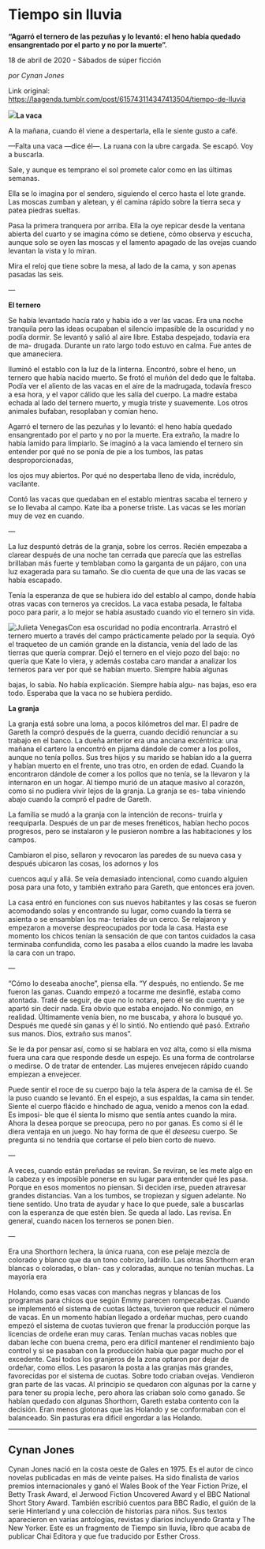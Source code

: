 # Tiempo sin lluvia

**“Agarró el ternero de las pezuñas y lo levantó: el heno había quedado ensangrentado por el parto y no por la muerte”.**

18 de abril de 2020 - Sábados de súper ficción

_por Cynan Jones_

Link original: https://laagenda.tumblr.com/post/615743114347413504/tiempo-de-lluvia

![](https://64.media.tumblr.com/78a3f24db7e410f449804e72b06afe1e/e6afa2a7911e135b-a3/s500x750/eaa6c80df2094665dae6f475d14567b775c4cbbc.jpg)**La vaca**  
  


A la mañana, cuando él viene a despertarla, ella le siente gusto a café.

—Falta una vaca —dice él—. La ruana con la ubre cargada. Se escapó. Voy a buscarla.

Sale, y aunque es temprano el sol promete calor como en las últimas semanas.

Ella se lo imagina por el sendero, siguiendo el cerco hasta el lote grande. Las moscas zumban y aletean, y él camina rápido sobre la tierra seca y patea piedras sueltas.

Pasa la primera tranquera por arriba. Ella la oye repicar desde la ventana abierta del cuarto y se imagina cómo se detiene, cómo observa y escucha, aunque solo se oyen las moscas y el lamento apagado de las ovejas cuando levantan la vista y lo miran.

Mira el reloj que tiene sobre la mesa, al lado de la cama, y son apenas pasadas las seis.

—

**El ternero**

Se había levantado hacía rato y había ido a ver las vacas. Era una noche tranquila pero las ideas ocupaban el silencio impasible de la oscuridad y no podía dormir. Se levantó   y salió al aire libre. Estaba despejado, todavía era de ma- drugada. Durante un rato largo todo estuvo en calma. Fue antes de que amaneciera.

Iluminó el establo con la luz de la linterna. Encontró, sobre el heno, un ternero que había nacido muerto. Se frotó el muñón del dedo que le faltaba. Podía ver el aliento de las vacas en el aire de la madrugada, todavía fresco a esa hora, y el vapor cálido que les salía del cuerpo. La madre estaba echada al lado del ternero muerto, y mugía triste y suavemente. Los otros animales bufaban, resoplaban y comían heno.

Agarró el ternero de las pezuñas y lo levantó: el heno había quedado ensangrentado por el parto y no por la muerte. Era extraño, la madre lo había lamido para limpiarlo. Se imaginó a la vaca lamiendo el ternero sin entender por qué no se ponía de pie a los tumbos, las patas desproporcionadas,

los ojos muy abiertos. Por qué no despertaba lleno de vida, incrédulo, vacilante.

Contó las vacas que quedaban en el establo mientras sacaba el ternero y se lo llevaba al campo. Kate iba a ponerse triste. Las vacas se les morían muy de vez en cuando.

—

La luz despuntó detrás de la granja, sobre los cerros. Recién empezaba a clarear después de una noche tan cerrada que parecía que las estrellas brillaban más fuerte y temblaban como la garganta de un pájaro, con una luz exagerada para su tamaño. Se dio cuenta de que una de las vacas se había escapado.

Tenía la esperanza de que se hubiera ido del establo al campo, donde había otras vacas con terneros ya crecidos. La vaca estaba pesada, le faltaba poco para parir, a lo mejor se había asustado cuando vio el ternero sin vida.

![Julieta Venegas](https://64.media.tumblr.com/80128ce77a52522f71d736e8851f9bf1/e6afa2a7911e135b-3b/s250x400/57c91a08ad16c21d3cae99825d848e2a2b03d55f.jpg)Con esa oscuridad no podía encontrarla. Arrastró el ternero muerto a través del campo prácticamente pelado por la sequía. Oyó el traqueteo de un camión grande en la distancia, venía del lado de las tierras que quería comprar. Dejó el ternero en el viejo pozo del bajo: no quería que Kate lo viera, y además costaba caro mandar a analizar los terneros para ver por qué se habían muerto. Siempre había algunas

bajas, lo sabía. No había explicación. Siempre había algu- nas bajas, eso era todo. Esperaba que la vaca no se hubiera perdido.

**La granja**

La granja está sobre una loma, a pocos kilómetros del mar. El padre de Gareth la compró después de la guerra, cuando decidió renunciar a su trabajo en el banco. La dueña anterior era una anciana excéntrica: una mañana el cartero la encontró en pijama dándole de comer a los pollos, aunque no tenía pollos. Sus tres hijos y su marido se habían ido a la guerra y habían muerto en el frente, uno tras otro, en orden de edad. Cuando la encontraron dándole de comer a los pollos que no tenía, se la llevaron y la internaron en un hogar. Al tiempo murió de un ataque masivo al corazón, como si no pudiera vivir lejos de la granja. La granja se es- taba viniendo abajo cuando la compró el padre de Gareth.

La familia se mudó a la granja con la intención de recons- truirla y reequiparla. Después de un par de meses frenéticos, habían hecho pocos progresos, pero se instalaron y le pusieron nombre a las habitaciones y los campos.

Cambiaron el piso, sellaron y revocaron las paredes de su nueva casa y después ubicaron las cosas, los adornos y los

cuencos aquí y allá. Se veía demasiado intencional, como cuando alguien posa para una foto, y también extraño para Gareth, que entonces era joven.

La casa entró en funciones con sus nuevos habitantes y las cosas se fueron acomodando solas y encontrando su lugar, como cuando la tierra se asienta o se ensamblan los ma- teriales de un cerco. Se relajaron y empezaron a moverse despreocupados por toda la casa. Hasta ese momento los chicos tenían la sensación de que con tantos cuidados la casa terminaba confundida, como les pasaba a ellos cuando la madre les lavaba la cara con un trapo.

—

“Cómo lo deseaba anoche”, piensa ella. “Y después, no entiendo. Se me fueron las ganas. Cuando empezó a tocarme me desinflé, estaba como atontada. Traté de seguir, de que no lo notara, pero él se dio cuenta y se apartó sin decir nada. Era obvio que estaba enojado. No conmigo, en realidad. Últimamente venía bien, no me buscaba, y ahora lo busqué yo. Después me quedé sin ganas y él lo sintió. No entiendo qué pasó. Extraño sus manos. Dios, extraño sus manos”.

Se le da por pensar así, como si se hablara en voz alta, como si ella misma fuera una cara que responde desde un espejo. Es una forma de controlarse o medirse. O de tratar de entender. Las mujeres envejecen rápido cuando empiezan a envejecer.

Puede sentir el roce de su cuerpo bajo la tela áspera de la camisa de él. Se la puso cuando se levantó. En el espejo, a sus espaldas, la cama sin tender. Siente el cuerpo flácido e hinchado de agua, venido a menos con la edad. Es imposi- ble que él sienta lo mismo que sentía antes cuando la mira. Ahora la desea porque se preocupa, pero no por ganas. Es como si él le diera ventaja en un juego. No hay forma de que él *desee*su cuerpo. Se pregunta si no tendría que cortarse el pelo bien corto de nuevo.

—

A veces, cuando están preñadas se reviran. Se reviran, se les mete algo en la cabeza y es imposible ponerse en su lugar para entender qué les pasa. Porque en esos momentos no piensan. Si deciden irse, pueden atravesar grandes distancias. Van a los tumbos, se tropiezan y siguen adelante. No tiene sentido. Uno trata de ayudar y hace lo que puede, sale a buscarlas con la esperanza de que estén bien. Se queda al lado. Las revisa. En general, cuando nacen los terneros se ponen bien.

—

Era una Shorthorn lechera, la única ruana, con ese pelaje mezcla de colorado y blanco que da un tono cobrizo, ladrillo. Las otras Shorthorn eran blancas o coloradas, o blan- cas y coloradas, aunque no tenían muchas. La mayoría era

Holando, como esas vacas con manchas negras y blancas de los programas para chicos que según Emmy parecen rompecabezas. Cuando se implementó el sistema de cuotas lácteas, tuvieron que reducir el número de vacas. En un momento habían llegado a ordeñar muchas, pero cuando empezó el sistema de cuotas tuvieron que frenar la producción porque las licencias de ordeñe eran muy caras. Tenían muchas vacas nobles que daban leche con buena crema, pero era difícil mantener el rendimiento bajo control y si se pasaban con la producción había que pagar mucho por el excedente. Casi todos los granjeros de la zona optaron por dejar de ordeñar, como ellos. Les pasaron la posta a las granjas más grandes, favorecidas por el sistema de cuotas. Sobre todo criaban ovejas. Vendieron gran parte de las vacas. Al principio se quedaron con algunas por la carne  y para tener su propia leche, pero ahora las criaban solo como ganado. Se habían quedado con algunas Shorthorn, Gareth estaba contento con la decisión. Eran menos glotonas que las Holando y se conformaban con el balanceado. Sin pasturas era difícil engordar a las Holando.



---

Cynan Jones
-----------



Cynan Jones nació en la costa oeste de Gales en 1975. Es el autor de cinco novelas publicadas en más de veinte países. Ha sido finalista de varios premios internacionales y ganó el Wales Book of the Year Fiction Prize, el Betty Trask Award, el Jerwood Fiction Uncovered Award y el BBC National Short Story Award. También escribió cuentos para BBC Radio, el guión de la serie Hinterland y una colección de historias para niños. Sus textos aparecieron en varias antologías, revistas y diarios incluyendo Granta y The New Yorker.  Este es un fragmento de Tiempo sin lluvia, libro que acaba de publicar Chai Editora y que fue traducido por Esther Cross.

